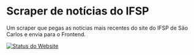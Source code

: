 # Scraper de notícias do IFSP

Um scraper que pegas as notícias mais recentes do site do IFSP de São Carlos e envia para o Frontend.

[![Status do Website](https://img.shields.io/website?down_color=ff3079&down_message=fora%20do%20ar&label=status&style=for-the-badge&up_color=34eb58&up_message=rodando&url=https://ifsp-news.joojdev.repl.co/)](https://ifsp-news.joojdev.repl.co/)